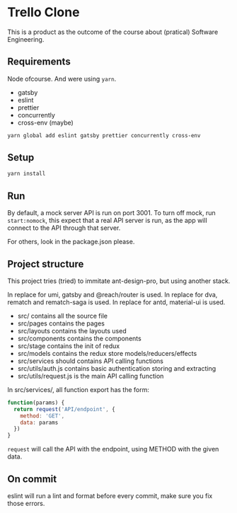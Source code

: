 # Trello Clone

This is a product as the outcome of the course about (pratical) Software Engineering.

## Requirements

Node ofcourse. And were using `yarn`.

- gatsby
- eslint
- prettier
- concurrently
- cross-env (maybe)

```bash
yarn global add eslint gatsby prettier concurrently cross-env
```

## Setup

```bash
yarn install
```

## Run

By default, a mock server API is run on port 3001. To turn off mock, run `start:nomock`, this expect that a real API server is run, as the app will connect to the API through that server.

For others, look in the package.json please.

## Project structure

This project tries (tried) to immitate ant-design-pro, but using another stack.

In replace for umi, gatsby and @reach/router is used. In replace for dva, rematch and rematch-saga is used. In replace for antd, material-ui is used.

- src/ contains all the source file
- src/pages contains the pages
- src/layouts contains the layouts used
- src/components contains the components
- src/stage contains the init of redux
- src/models contains the redux store models/reducers/effects
- src/services should contains API calling functions
- src/utils/auth.js contains basic authentication storing and extracting
- src/utils/request.js is the main API calling function

In src/services/, all function export has the form:

```js
function(params) {
  return request('API/endpoint', {
    method: 'GET',
    data: params
  })
}
```

`request` will call the API with the endpoint, using METHOD with the given data.

## On commit

eslint will run a lint and format before every commit, make sure you fix those errors.
